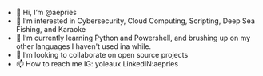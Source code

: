 - 👋 Hi, I’m @aepries
- 👀 I’m interested in Cybersecurity, Cloud Computing, Scripting, Deep Sea Fishing, and Karaoke
- 🌱 I’m currently learning Python and Powershell, and brushing up on my other languages I haven't used ina while.
- 💞️ I’m looking to collaborate on open source projects
- 📫 How to reach me IG: yoleaux LinkedIN:aepries

<!---
aepries/aepries is a ✨ special ✨ repository because its `README.md` (this file) appears on your GitHub profile.
You can click the Preview link to take a look at your changes.
--->
